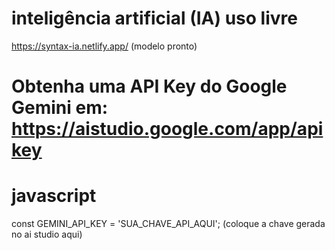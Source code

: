 # inteligência artificial (IA) uso livre

https://syntax-ia.netlify.app/ (modelo pronto)

# Obtenha uma API Key do Google Gemini em: https://aistudio.google.com/app/apikey


# javascript 
  const GEMINI_API_KEY = 'SUA_CHAVE_API_AQUI'; (coloque a chave gerada no ai studio aqui)
